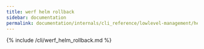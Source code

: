 ```yaml
---
title: werf helm rollback
sidebar: documentation
permalink: documentation/internals/cli_reference/lowlevel-management/helm/rollback.html
---
```


{% include /cli/werf_helm_rollback.md %}
